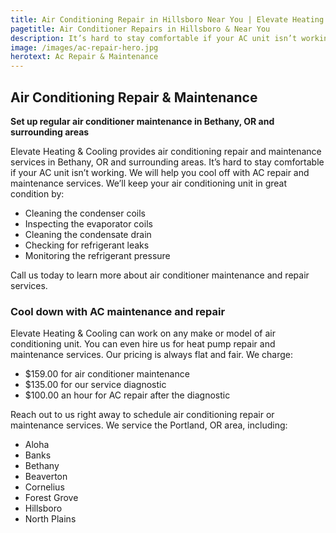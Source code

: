 ```yaml
---
title: Air Conditioning Repair in Hillsboro Near You | Elevate Heating & Cooling, LLC
pagetitle: Air Conditioner Repairs in Hillsboro & Near You
description: It’s hard to stay comfortable if your AC unit isn’t working. We will help you cool off with AC repair and maintenance services. Contact us today!
image: /images/ac-repair-hero.jpg
herotext: Ac Repair & Maintenance
---
```


## Air Conditioning Repair & Maintenance

**Set up regular air conditioner maintenance in Bethany, OR and surrounding areas**

Elevate Heating & Cooling provides air conditioning repair and maintenance services in Bethany, OR and surrounding areas. It’s hard to stay comfortable if your AC unit isn’t working. We will help you cool off with AC repair and maintenance services. We’ll keep your air conditioning unit in great condition by:

- Cleaning the condenser coils
- Inspecting the evaporator coils
- Cleaning the condensate drain
- Checking for refrigerant leaks
- Monitoring the refrigerant pressure

Call us today to learn more about air conditioner maintenance and repair services.

### Cool down with AC maintenance and repair

Elevate Heating & Cooling can work on any make or model of air conditioning unit. You can even hire us for heat pump repair and maintenance services. Our pricing is always flat and fair. We charge:

- $159.00 for air conditioner maintenance
- $135.00 for our service diagnostic
- $100.00 an hour for AC repair after the diagnostic

Reach out to us right away to schedule air conditioning repair or maintenance services. We service the Portland, OR area, including:

- Aloha
- Banks
- Bethany
- Beaverton
- Cornelius
- Forest Grove
- Hillsboro
- North Plains